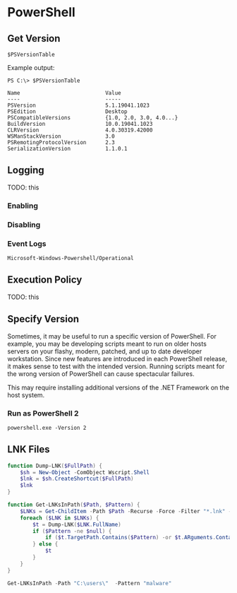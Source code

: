 # PowerShell

## Get Version
```
$PSVersionTable
```

Example output:
```
PS C:\> $PSVersionTable

Name                           Value
----                           -----
PSVersion                      5.1.19041.1023
PSEdition                      Desktop
PSCompatibleVersions           {1.0, 2.0, 3.0, 4.0...}
BuildVersion                   10.0.19041.1023
CLRVersion                     4.0.30319.42000
WSManStackVersion              3.0
PSRemotingProtocolVersion      2.3
SerializationVersion           1.1.0.1
```

## Logging
TODO: this
### Enabling
### Disabling
### Event Logs
`Microsoft-Windows-Powershell/Operational`

## Execution Policy
TODO: this

## Specify Version
Sometimes, it may be useful to run a specific version of PowerShell. For example, you may be 
developing scripts meant to run on older hosts servers on your flashy, modern, patched, and up
to date developer workstation. Since new features are introduced in each PowerShell release,
it makes sense to test with the intended version. Running scripts meant for the wrong version
of PowerShell can cause spectacular failures.

This may require installing additional versions of the .NET Framework on the host system.

### Run as PowerShell 2
```
powershell.exe -Version 2
```

## LNK Files
```powershell
function Dump-LNK($FullPath) {
    $sh = New-Object -ComObject Wscript.Shell
    $lnk = $sh.CreateShortcut($FullPath)
    $lnk
}

function Get-LNKsInPath($Path, $Pattern) {
    $LNKs = Get-ChildItem -Path $Path -Recurse -Force -Filter "*.lnk" -ErrorAction SilentlyContinue
    foreach ($LNK in $LNKs) {
        $t = Dump-LNK($LNK.FullName)
        if ($Pattern -ne $null) {
            if ($t.TargetPath.Contains($Pattern) -or $t.ARguments.Contains($Pattern)) { $t }
        } else {
            $t
        }
    }
}

Get-LNKsInPath -Path "C:\users\"  -Pattern "malware"
```

